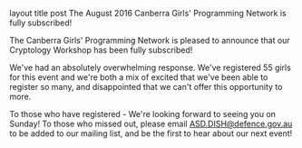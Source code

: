 layout	title
post The August 2016 Canberra Girls' Programming Network is fully subscribed!

The Canberra Girls' Programming Network is pleased to announce that our Cryptology Workshop has been fully subscribed! 

We've had an absolutely overwhelming response. We've registered 55 girls for this event and we're both a mix of excited that we've
been able to register so many, and disappointed that we can't offer this opportunity to more.

To those who have registered - We're looking forward to seeing you on Sunday! To those who missed out, please email ASD.DISH@defence.gov.au
to be added to our mailing list, and be the first to hear about our next event!
